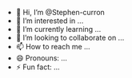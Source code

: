 - 👋 Hi, I’m @Stephen-curron
- 👀 I’m interested in ...
- 🌱 I’m currently learning ...
- 💞️ I’m looking to collaborate on ...
- 📫 How to reach me ...
- 😄 Pronouns: ...
- ⚡ Fun fact: ...

<!---
Stephen-curron/Stephen-curron is a ✨ special ✨ repository because its `README.md` (this file) appears on your GitHub profile.
You can click the Preview link to take a look at your changes.
--->
